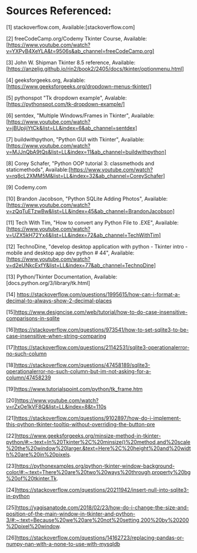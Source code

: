 # Sources Referenced:
[1] stackoverflow.com, Available:[stackoverflow.com]  

[2] freeCodeCamp.org/Codemy Tkinter Course, Available:[https://www.youtube.com/watch?v=YXPyB4XeYLA&t=9506s&ab_channel=freeCodeCamp.org]  

[3] John W. Shipman Tkinter 8.5 reference, Available:[https://anzeljg.github.io/rin2/book2/2405/docs/tkinter/optionmenu.html]  

[4] geeksforgeeks.org, Avalable:[https://www.geeksforgeeks.org/dropdown-menus-tkinter/]  

[5] pythonspot "Tk dropdown example", Avalable:[https://pythonspot.com/tk-dropdown-example/]  

[6] sentdex, "Multiple Windows/Frames in Tkinter", Available:[https://www.youtube.com/watch?v=jBUpjijYtCk&list=LL&index=6&ab_channel=sentdex]  

[7] buildwithpython, "Python GUI with Tkinter", Available:[https://www.youtube.com/watch?v=MJJnQbA9tQs&list=LL&index=11&ab_channel=buildwithpython]  

[8] Corey Schafer, "Python OOP tutorial 3: classmethods and staticmethods", Available:[https://www.youtube.com/watch?v=rq8cL2XMM5M&list=LL&index=32&ab_channel=CoreySchafer]  

[9] Codemy.com  

[10] Brandon Jacobson, "Python SQLite Adding Photos", Available:[https://www.youtube.com/watch?v=zQqTuETzwBw&list=LL&index=45&ab_channel=BrandonJacobson]  

[11] Tech With Tim, "How to convert any Python File to .EXE", Available:[https://www.youtube.com/watch?v=UZX5kH72Yx4&list=LL&index=72&ab_channel=TechWithTim]  

[12] TechnoDine, "develop desktop application with python - Tkinter intro - mobile and desktop app dev python # 44", Available:[https://www.youtube.com/watch?v=d2eUNkcExfY&list=LL&index=77&ab_channel=TechnoDine]  

[13] Python/Tkinter Documentation, Available:[docs.python.org/3/library/tk.html]  

[14] https://stackoverflow.com/questions/1995615/how-can-i-format-a-decimal-to-always-show-2-decimal-places  

[15]https://www.designcise.com/web/tutorial/how-to-do-case-insensitive-comparisons-in-sqlite

[16]https://stackoverflow.com/questions/973541/how-to-set-sqlite3-to-be-case-insensitive-when-string-comparing

[17]https://stackoverflow.com/questions/21142531/sqlite3-operationalerror-no-such-column

[18]https://stackoverflow.com/questions/47458189/sqlite3-operationalerror-no-such-column-but-im-not-asking-for-a-column/47458239

[19]https://www.tutorialspoint.com/python/tk_frame.htm

[20]https://www.youtube.com/watch?v=rZxOe1kVF8Q&list=LL&index=8&t=110s

[21]https://stackoverflow.com/questions/9102897/how-do-i-implement-this-python-tkinter-tooltip-without-overriding-the-button-pre

[22]https://www.geeksforgeeks.org/minsize-method-in-tkinter-python/#:~:text=In%20Tkinter%2C%20minsize()%20method,and%20scale%20the%20window%20larger.&text=Here%2C%20height%20and%20width%20are%20in%20pixels.

[23]https://pythonexamples.org/python-tkinter-window-background-color/#:~:text=There%20are%20two%20ways%20through,property%20bg%20of%20tkinter.Tk.

[24]https://stackoverflow.com/questions/20211942/insert-null-into-sqlite3-in-python

[25]https://yagisanatode.com/2018/02/23/how-do-i-change-the-size-and-position-of-the-main-window-in-tkinter-and-python-3/#:~:text=Because%20we%20are%20not%20setting,200%20by%20200%2Dpixel%20window.

[26]https://stackoverflow.com/questions/14162723/replacing-pandas-or-numpy-nan-with-a-none-to-use-with-mysqldb